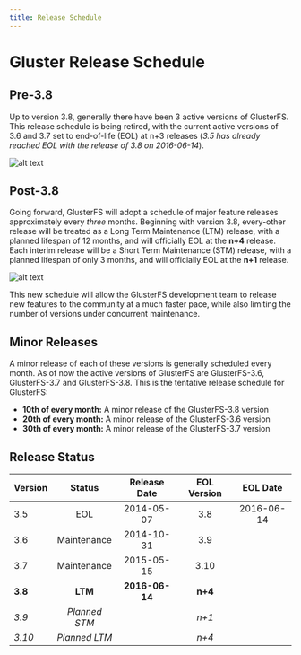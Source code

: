 ```yaml
---
title: Release Schedule
---
```


# Gluster Release Schedule

## Pre-3.8

Up to version 3.8, generally there have been 3 active versions of GlusterFS. This release schedule is being retired, with the current active versions of 3.6 and 3.7 set to end-of-life (EOL) at n+3 releases (*3.5 has already reached EOL with the release of 3.8 on 2016-06-14*).

![alt text](/images/gluster_pre-3.8_release_cycle-v2.png "Gluster Pre-3.8 Release Cycle")

## Post-3.8

Going forward, GlusterFS will adopt a schedule of major feature releases approximately every *three* months. Beginning with version 3.8, every-other release will be treated as a Long Term Maintenance (LTM) release, with a planned lifespan of 12 months, and will officially EOL at the **n+4** release. Each interim release will be a Short Term Maintenance (STM) release, with a planned lifespan of only 3 months, and will officially EOL at the **n+1** release.

![alt text](/images/gluster_post-3.8_release_cycle-v2.png "Gluster Post-3.8 Release Cycle")

This new schedule will allow the GlusterFS development team to release new features to the community at a much faster pace, while also limiting the number of versions under concurrent maintenance.

## Minor Releases

A minor release of each of these
versions is generally scheduled every month. As of now the active versions of
GlusterFS are GlusterFS-3.6, GlusterFS-3.7 and GlusterFS-3.8.
This is the tentative release schedule for GlusterFS:

  * **10th of every month:** A minor release of the GlusterFS-3.8 version
  * **20th of every month:** A minor release of the GlusterFS-3.6 version
  * **30th of every month:** A minor release of the GlusterFS-3.7 version

## Release Status

| Version | Status        | Release Date   | EOL Version | EOL Date   |
| ------- |:-------------:|:--------------:|:-----------:|:----------:|
| 3.5     | EOL           | 2014-05-07     | 3.8         | 2016-06-14 |
| 3.6     | Maintenance   | 2014-10-31     | 3.9         |            |
| 3.7     | Maintenance   | 2015-05-15     | 3.10        |            |
| **3.8** | **LTM**       | **2016-06-14** | **n+4**     |            |
| *3.9*   | *Planned STM* |                | *n+1*       |            |
| *3.10*  | *Planned LTM* |                | *n+4*       |            |
